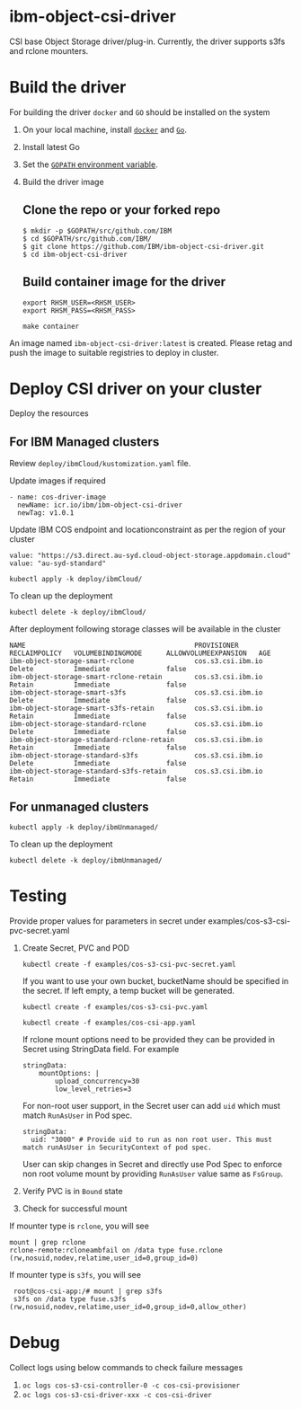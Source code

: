 # ibm-object-csi-driver
CSI base Object Storage driver/plug-in. Currently, the driver supports s3fs and rclone mounters.

# Build the driver

For building the driver `docker` and `GO` should be installed on the system

1. On your local machine, install [`docker`](https://docs.docker.com/install/) and [`Go`](https://golang.org/doc/install).
2. Install latest Go 
3. Set the [`GOPATH` environment variable](https://github.com/golang/go/wiki/SettingGOPATH).
4. Build the driver image

   ## Clone the repo or your forked repo

   ```
   $ mkdir -p $GOPATH/src/github.com/IBM
   $ cd $GOPATH/src/github.com/IBM/
   $ git clone https://github.com/IBM/ibm-object-csi-driver.git
   $ cd ibm-object-csi-driver
   ```
   ## Build container image for the driver

   ```
   export RHSM_USER=<RHSM_USER>
   export RHSM_PASS=<RHSM_PASS>

   make container
   ```

An image named `ibm-object-csi-driver:latest` is created. Please retag and push the image to suitable registries to deploy in cluster.

# Deploy CSI driver on your cluster


Deploy the resources

## For IBM Managed clusters 

Review `deploy/ibmCloud/kustomization.yaml` file.

Update images if required
```
- name: cos-driver-image
  newName: icr.io/ibm/ibm-object-csi-driver
  newTag: v1.0.1
```

Update IBM COS endpoint and locationconstraint as per the region of your cluster
```
value: "https://s3.direct.au-syd.cloud-object-storage.appdomain.cloud"
value: "au-syd-standard"
```

`kubectl apply -k deploy/ibmCloud/`


To clean up the deployment 

`kubectl delete -k deploy/ibmCloud/`

After deployment following storage classes will be available in the cluster 
```
NAME                                          PROVISIONER            RECLAIMPOLICY   VOLUMEBINDINGMODE      ALLOWVOLUMEEXPANSION   AGE
ibm-object-storage-smart-rclone               cos.s3.csi.ibm.io      Delete          Immediate              false
ibm-object-storage-smart-rclone-retain        cos.s3.csi.ibm.io      Retain          Immediate              false
ibm-object-storage-smart-s3fs                 cos.s3.csi.ibm.io      Delete          Immediate              false
ibm-object-storage-smart-s3fs-retain          cos.s3.csi.ibm.io      Retain          Immediate              false
ibm-object-storage-standard-rclone            cos.s3.csi.ibm.io      Delete          Immediate              false
ibm-object-storage-standard-rclone-retain     cos.s3.csi.ibm.io      Retain          Immediate              false
ibm-object-storage-standard-s3fs              cos.s3.csi.ibm.io      Delete          Immediate              false
ibm-object-storage-standard-s3fs-retain       cos.s3.csi.ibm.io      Retain          Immediate              false
```


## For unmanaged clusters

`kubectl apply -k deploy/ibmUnmanaged/`


To clean up the deployment

`kubectl delete -k deploy/ibmUnmanaged/`

# Testing

Provide proper values for parameters in secret under examples/cos-s3-csi-pvc-secret.yaml

1. Create Secret, PVC and POD 

      `kubectl create -f examples/cos-s3-csi-pvc-secret.yaml`

      If you want to use your own bucket, bucketName should be specified in the secret. If left empty, a temp bucket will be generated.

      `kubectl create -f examples/cos-s3-csi-pvc.yaml`

      `kubectl create -f examples/cos-csi-app.yaml`
    
    If rclone mount options need to be provided they can be provided in Secret using StringData field.
    For example
    ```
    stringData: 
        mountOptions: |
            upload_concurrency=30
            low_level_retries=3
    ```

    For non-root user support, in the Secret  user can add `uid` which must match `RunAsUser` in Pod spec.
    
    ```
    stringData:
      uid: "3000" # Provide uid to run as non root user. This must match runAsUser in SecurityContext of pod spec.
    ```
    User can skip changes in Secret and directly use Pod Spec to enforce non root volume mount by providing `RunAsUser` value same as `FsGroup`.

2. Verify PVC is in `Bound` state

3. Check for successful mount

If mounter type is `rclone`, you will see
   ```
   mount | grep rclone
   rclone-remote:rcloneambfail on /data type fuse.rclone (rw,nosuid,nodev,relatime,user_id=0,group_id=0)

   ```
If mounter type is `s3fs`, you will see


   ```
    root@cos-csi-app:/# mount | grep s3fs
    s3fs on /data type fuse.s3fs (rw,nosuid,nodev,relatime,user_id=0,group_id=0,allow_other)

   ```

# Debug 

Collect logs using below commands to check failure messages

1.  `oc logs cos-s3-csi-controller-0 -c cos-csi-provisioner`
2.  `oc logs cos-s3-csi-driver-xxx -c cos-csi-driver`
